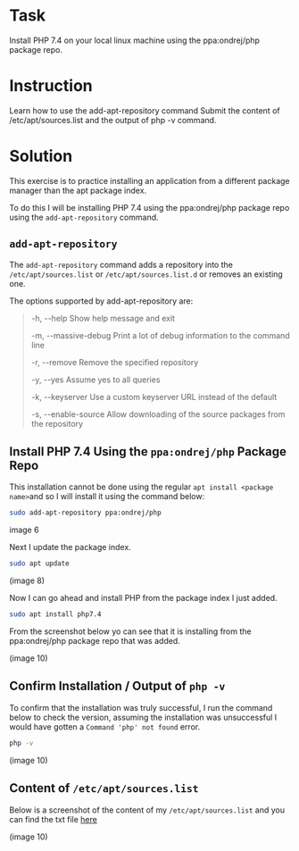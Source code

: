 # Task

Install PHP 7.4 on your local linux machine using the ppa:ondrej/php package repo.

# Instruction

Learn how to use the add-apt-repository command
Submit the content of /etc/apt/sources.list and the output of php -v command.

# Solution

This exercise is to practice installing an application from a different package manager than the apt package index.

To do this I will be installing PHP 7.4 using the ppa:ondrej/php package repo using the `add-apt-repository` command.

## `add-apt-repository`

The `add-apt-repository` command adds   a   repository   into   the   `/etc/apt/sources.list` or `/etc/apt/sources.list.d` or removes an existing one.

The options supported by add-apt-repository are:

>-h, --help Show help message and exit
>
>-m, --massive-debug Print a lot of debug information to the command line
>
>-r, --remove Remove the specified repository
>
>-y, --yes Assume yes to all queries
>
>-k, --keyserver Use a custom keyserver URL instead of the default
>
>-s, --enable-source Allow downloading of the source packages from the repository
>

## Install PHP 7.4 Using the `ppa:ondrej/php` Package Repo

This installation cannot be done using the regular `apt install <package name>`and so I will install it using the command below:

```sh
sudo add-apt-repository ppa:ondrej/php
```

image 6

Next I update the package index.

```sh
sudo apt update
```

(image 8)

Now I can go ahead and install PHP from the package index I just added.

```sh
sudo apt install php7.4
```

From the screenshot below yo can see that it is installing from the ppa:ondrej/php package repo that was added.

(image 10)

## Confirm Installation / Output of `php -v`

To confirm that the installation was truly successful, I run the command below to check the version, assuming the installation was unsuccessful I would have gotten a `Command 'php' not found` error.

```sh
php -v
```

(image 10)

## Content of `/etc/apt/sources.list`

Below is a screenshot of the content of my `/etc/apt/sources.list` and you can find the txt file [here](./sources.list)

(image 10)